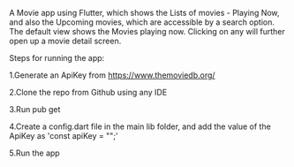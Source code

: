 A Movie app using Flutter, which shows the Lists of movies - Playing Now, and also the Upcoming movies, which are accessible by a search option. The default view shows the Movies playing now. Clicking on any will further open up a movie detail screen.


Steps for running the app:

1.Generate an ApiKey from https://www.themoviedb.org/

2.Clone the repo from Github using any IDE

3.Run pub get

4.Create a config.dart file in the main lib folder, and add the value of the ApiKey as 'const apiKey = "<ApiKey>";'

5.Run the app



